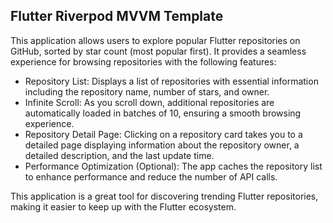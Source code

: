 ## Flutter Riverpod MVVM Template

This application allows users to explore popular Flutter repositories on GitHub, sorted by star count (most popular first). It provides a seamless experience for browsing repositories with the following features:

- Repository List: Displays a list of repositories with essential information including the repository name, number of stars, and owner.
- Infinite Scroll: As you scroll down, additional repositories are automatically loaded in batches of 10, ensuring a smooth browsing experience.
- Repository Detail Page: Clicking on a repository card takes you to a detailed page displaying information about the repository owner, a detailed description, and the last update time.
- Performance Optimization (Optional): The app caches the repository list to enhance performance and reduce the number of API calls.

This application is a great tool for discovering trending Flutter repositories, making it easier to keep up with the Flutter ecosystem.
